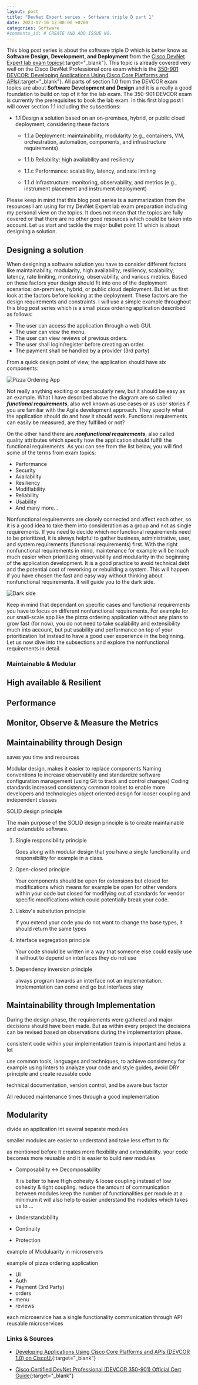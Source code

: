 ```yaml
---
layout: post
title: "DevNet Expert series - Software triple D part 1"
date: 2023-07-16 12:00:00 +0200
categories: Software
#comments_id: # CREATE AND ADD ISSUE NO.
---
```


This blog post series is about the software triple D which is better know as **Software Design, Development, and Deployment** from the [Cisco DevNet Expert lab exam topics](https://learningnetwork.cisco.com/s/devnet-expert-exam-topics-lab){:target="_blank"}. This topic is already covered very well on the Cisco DevNet Professional core exam which is the [350-901 DEVCOR: Developing Applications Using Cisco Core Platforms and APIs](https://learningnetwork.cisco.com/s/devcor-exam-topics){:target="_blank"}. All parts of section 1.0 from the DEVCOR exam topics are about **Software Development and Design** and it is a really a good foundation to build on top of it for the lab exam. The 350-901 DEVCOR exam is currently the prerequisites to book the lab exam. In this first blog post I will cover section 1.1 including the subsections:

- 1.1 Design a solution based on an on-premises, hybrid, or public cloud deployment, considering these factors

  - 1.1.a Deployment: maintainability, modularity (e.g., containers, VM, orchestration, automation, components, and infrastructure requirements)

  - 1.1.b Reliability: high availability and resiliency

  - 1.1.c Performance: scalability, latency, and rate limiting

  - 1.1.d Infrastructure: monitoring, observability, and metrics (e.g., instrument placement and instrument deployment)

Please keep in mind that this blog post series is a summarization from the resources I am using for my DevNet Expert lab exam preparation including my personal view on the topics. It does not mean that the topics are fully covered or that there are no other good resources which could be taken into account. Let us start and tackle the major bullet point 1.1 which is about designing a solution.

## Designing a solution

When designing a software solution you have to consider different factors like maintainability, modularity, high availability, resiliency, scalability, latency, rate limiting, monitoring, observability, and various metrics. Based on these factors your design should fit into one of the deployment scenarios: on-premises, hybrid, or public cloud deployment. But let us first look at the factors before looking at the deployment. These factors are the design requirements and constraints. I will use a simple example throughout this blog post series which is a small pizza ordering application described as follows:

- The user can access the application through a web GUI.
- The user can view the menu.
- The user can view reviews of previous orders.
- The user shall login/register before creating an order.
- The payment shall be handled by a provider (3rd party)

From a quick design point of view, the application should have six components:

![Pizza Ordering App](/images/pizza-app.png "Pizza Ordering App")

Not really anything exciting or spectacularly new, but it should be easy as an example. What I have described above the diagram are so called ***functional requirements***, also well known as use cases or as user stories if you are familiar with the Agile development approach. They specify what the application should do and how it should work. Functional requirements can easily be measured, are they fulfilled or not?

On the other hand there are ***nonfunctional requirements***, also called quality attributes which specify how the application should fulfill the functional requirements. As you can see from the list below, you will find some of the terms from exam topics:

- Performance
- Security
- Availability
- Resiliency
- Modifiability
- Reliability
- Usability
- And many more...

Nonfunctional requirements are closely connected and affect each other, so it is a good idea to take them into consideration as a group and not as single requirements. If you need to decide which nonfunctional requirements need to be prioritized, it is always helpful to gather business, administrative, user, and system requirements (functional requirements) first. With the right nonfunctional requirements in mind, maintenance for example will be much much easier when prioritizing observability and modularity in the beginning of the application development. It is a good practice to avoid technical debt and the potential cost of reworking or rebuilding a system. This will happen if you have chosen the fast and easy way without thinking about nonfunctional requirements. It will guide you to the dark side.

![Dark side](/images/dark-side.jpg "Dark side")

Keep in mind that dependant on specific cases and functional requirements you have to focus on different nonfunctional requirements. For example for our small-scale app like the pizza ordering application without any plans to grow fast (for now), you do not need to take scalability and extensibility much into account, but put usability and performance on top of your prioritization list instead to have a good user experience in the beginning. Let us now dive into the subsections and explore the nonfunctional requirements in detail.

### Maintainable & Modular

## High available & Resilient

## Performance

## Monitor, Observe & Measure the Metrics

## Maintainability through Design

saves you time and resources

Modular design, makes it easier to replace components
Naming conventions to increase observability and standardize
software configuration management (using Git to track and control changes)
Coding standards increased consistency
common toolset to enable more developers and technologies
object oriented design for looser coupling and independent classes

SOLID design principle

The main purpose of the SOLID design principle is to create maintainable and extendable software.

1. Single responsibility principle

    Goes along with modular design that you have a single functionality and responsibility for example in a class.

2. Open-closed principle

    Your components should be open for extensions but closed for modifications which means for example be open for other vendors within your code but closed for modifying out of standards for vendor specific modifications which could potentially break your code.

3. Liskov's subsitution principle

    If you extend your code you do not want to change the base types, it should return the same types

4. Interface segregation principle

    Your code should be written in a way that someone else could easily use it without to depend on interfaces they do not use

5. Dependency inversion principle

    always program towards an interface not an implementation. Implementation can come and go but interfaces stay

## Maintainability through Implementation

During the design phase, the requirements were gathered and major decisions should have been made. But as within every project the decisions can be revised based on observations during the implementation phase.

consistent code within your implementation team is important and helps a lot

use common tools, languages and techniques, to achieve consistency for example using linters to analyze your code and style guides, avoid DRY principle and create reusable code

technical documentation, version control, and be aware bus factor

All reduced maintenance times through a good implementation

## Modularity

divide an application int several separate modules

smaller modules are easier to understand and take less effort to fix

as mentioned before it creates more flexibility and extendability. your code becomes more reusable and it is easier to build new modules 

- Composability <-> Decomposability

  It is better to have High cohesity & loose coupling instead of low cohesity & tight coupling. reduce the amount of communication between modules
  keep the number of functionalities per module at a minimum it will also help to easier understand the modules which takes us to ...

- Understandability
- Continuity
- Protection

example of Moduluarity in microservers

example of pizza ordering application

- UI
- Auth
- Payment (3rd Party)
- orders
- menu
- reviews

each microservice has a single functionality
communication through API
reusable microservices

### Links & Sources

- [Developing Applications Using Cisco Core Platforms and APIs (DEVCOR 1.0) on CiscoU.](https://u.cisco.com/path/14){:target="_blank"}

- [Cisco Certified DevNet Professional (DEVCOR 350-901) Official Cert Guide](https://www.ciscopress.com/store/cisco-certified-devnet-professional-devcor-350-901-9780137370443){:target="_blank"}
